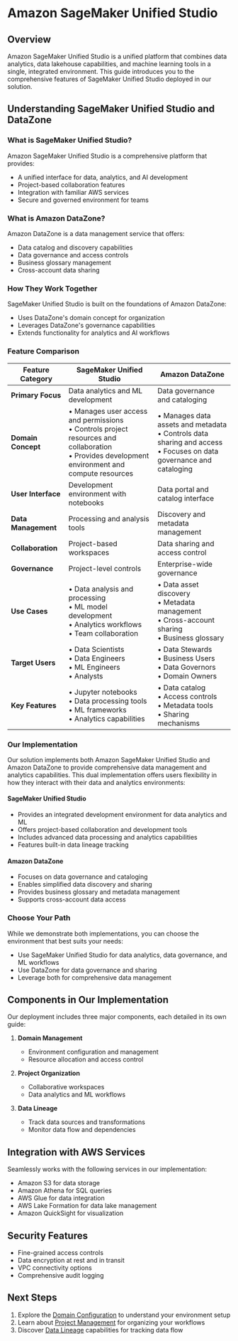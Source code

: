 # Amazon SageMaker Unified Studio

## Overview
Amazon SageMaker Unified Studio is a unified platform that combines data analytics, data lakehouse capabilities, and machine learning tools in a single, integrated environment. This guide introduces you to the comprehensive features of SageMaker Unified Studio deployed in our solution.

## Understanding SageMaker Unified Studio and DataZone

### What is SageMaker Unified Studio?
Amazon SageMaker Unified Studio is a comprehensive platform that provides:
- A unified interface for data, analytics, and AI development
- Project-based collaboration features
- Integration with familiar AWS services
- Secure and governed environment for teams

### What is Amazon DataZone?
Amazon DataZone is a data management service that offers:
- Data catalog and discovery capabilities
- Data governance and access controls
- Business glossary management
- Cross-account data sharing

### How They Work Together
SageMaker Unified Studio is built on the foundations of Amazon DataZone:
- Uses DataZone's domain concept for organization
- Leverages DataZone's governance capabilities
- Extends functionality for analytics and AI workflows

### Feature Comparison

| Feature Category    | SageMaker Unified Studio                                                                                                                                   | Amazon DataZone                                                                                                               |
|---------------------|------------------------------------------------------------------------------------------------------------------------------------------------------------|-------------------------------------------------------------------------------------------------------------------------------|
| **Primary Focus**   | Data analytics and ML development                                                                                                                          | Data governance and cataloging                                                                                                |
| **Domain Concept**  | • Manages user access and permissions<br>•  Controls project resources and collaboration<br>•  Provides development environment and compute resources<br>  | • Manages data assets and metadata<br> • Controls data sharing and access<br>• Focuses on data governance and cataloging<br>  |
| **User Interface**  | Development environment with notebooks                                                                                                                     | Data portal and catalog interface                                                                                             |
| **Data Management** | Processing and analysis tools                                                                                                                              | Discovery and metadata management                                                                                             |
| **Collaboration**   | Project-based workspaces                                                                                                                                   | Data sharing and access control                                                                                               |
| **Governance**      | Project-level controls                                                                                                                                     | Enterprise-wide governance                                                                                                    |
| **Use Cases**       | • Data analysis and processing<br>• ML model development<br>• Analytics workflows<br>• Team collaboration                                                  | • Data asset discovery<br>• Metadata management<br>• Cross-account sharing<br>• Business glossary                             |
| **Target Users**    | • Data Scientists<br>• Data Engineers<br>• ML Engineers<br>• Analysts                                                                                      | • Data Stewards<br>• Business Users<br>• Data Governors<br>• Domain Owners                                                    |
| **Key Features**    | • Jupyter notebooks<br>• Data processing tools<br>• ML frameworks<br>• Analytics capabilities                                                              | • Data catalog<br>• Access controls<br>• Metadata tools<br>• Sharing mechanisms                                               |


### Our Implementation 
Our solution implements both Amazon SageMaker Unified Studio and Amazon DataZone to provide comprehensive data management and analytics capabilities. This dual implementation offers users flexibility in how they interact with their data and analytics environments:

#### SageMaker Unified Studio
- Provides an integrated development environment for data analytics and ML
- Offers project-based collaboration and development tools
- Includes advanced data processing and analytics capabilities
- Features built-in data lineage tracking

#### Amazon DataZone
- Focuses on data governance and cataloging
- Enables simplified data discovery and sharing
- Provides business glossary and metadata management
- Supports cross-account data access

### Choose Your Path
While we demonstrate both implementations, you can choose the environment that best suits your needs:
- Use SageMaker Unified Studio for data analytics, data governance, and ML workflows
- Use DataZone for data governance and sharing
- Leverage both for comprehensive data management

## Components in Our Implementation
Our deployment includes three major components, each detailed in its own guide:

1. **Domain Management**
    - Environment configuration and management
    - Resource allocation and access control

2. **Project Organization**
    - Collaborative workspaces
    - Data analytics and ML workflows

3. **Data Lineage**
    - Track data sources and transformations
    - Monitor data flow and dependencies

## Integration with AWS Services
Seamlessly works with the following services in our implementation:
- Amazon S3 for data storage
- Amazon Athena for SQL queries
- AWS Glue for data integration
- AWS Lake Formation for data lake management
- Amazon QuickSight for visualization

## Security Features
- Fine-grained access controls
- Data encryption at rest and in transit
- VPC connectivity options
- Comprehensive audit logging

## Next Steps
1. Explore the [Domain Configuration](exploring-daivi-sus-domain.md) to understand your environment setup
2. Learn about [Project Management](exploring-daivi-sus-project.md) for organizing your workflows
3. Discover [Data Lineage](exploring-daivi-sus-lineage.md) capabilities for tracking data flow

